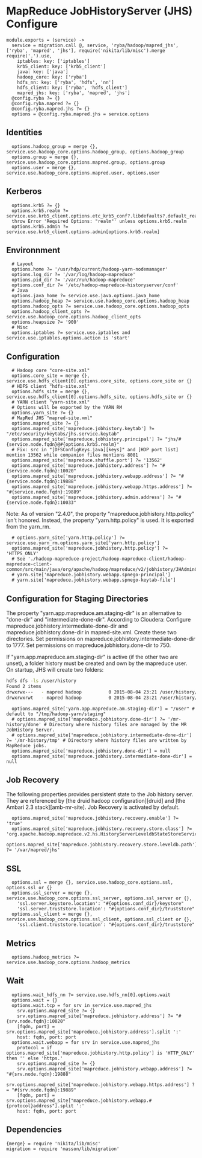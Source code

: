 
# MapReduce JobHistoryServer (JHS) Configure

    module.exports = (service) ->
      service = migration.call @, service, 'ryba/hadoop/mapred_jhs', ['ryba', 'mapred', 'jhs'], require('nikita/lib/misc').merge require('.').use,
        iptables: key: ['iptables']
        krb5_client: key: ['krb5_client']
        java: key: ['java']
        hadoop_core: key: ['ryba']
        hdfs_nn: key: ['ryba', 'hdfs', 'nn']
        hdfs_client: key: ['ryba', 'hdfs_client']
        mapred_jhs: key: ['ryba', 'mapred', 'jhs']
      @config.ryba ?= {}
      @config.ryba.mapred ?= {}
      @config.ryba.mapred.jhs ?= {}
      options = @config.ryba.mapred.jhs = service.options

## Identities

      options.hadoop_group = merge {}, service.use.hadoop_core.options.hadoop_group, options.hadoop_group
      options.group = merge {}, service.use.hadoop_core.options.mapred.group, options.group
      options.user = merge {}, service.use.hadoop_core.options.mapred.user, options.user

## Kerberos

      options.krb5 ?= {}
      options.krb5.realm ?= service.use.krb5_client.options.etc_krb5_conf?.libdefaults?.default_realm
      throw Error 'Required Options: "realm"' unless options.krb5.realm
      options.krb5.admin ?= service.use.krb5_client.options.admin[options.krb5.realm]

## Environnment

      # Layout
      options.home ?= '/usr/hdp/current/hadoop-yarn-nodemanager'
      options.log_dir ?= '/var/log/hadoop-mapreduce'
      options.pid_dir ?= '/var/run/hadoop-mapreduce'
      options.conf_dir ?= '/etc/hadoop-mapreduce-historyserver/conf'
      # Java
      options.java_home ?= service.use.java.options.java_home
      options.hadoop_heap ?= service.use.hadoop_core.options.hadoop_heap
      options.hadoop_opts ?= service.use.hadoop_core.options.hadoop_opts
      options.hadoop_client_opts ?= service.use.hadoop_core.options.hadoop_client_opts
      options.heapsize ?= '900'
      # Misc
      options.iptables ?= service.use.iptables and service.use.iptables.options.action is 'start'

## Configuration

      # Hadoop core "core-site.xml"
      options.core_site = merge {}, service.use.hdfs_client[0].options.core_site, options.core_site or {}
      # HDFS client "hdfs-site.xml"
      options.hdfs_site = merge {}, service.use.hdfs_client[0].options.hdfs_site, options.hdfs_site or {}
      # YARN client "yarn-site.xml"
      # Options will be exported by the YARN RM
      options.yarn_site ?= {}
      # MapRed JHS "mapred-site.xml"
      options.mapred_site ?= {}
      options.mapred_site['mapreduce.jobhistory.keytab'] ?= "/etc/security/keytabs/jhs.service.keytab"
      options.mapred_site['mapreduce.jobhistory.principal'] ?= "jhs/#{service.node.fqdn}@#{options.krb5.realm}"
      # Fix: src in "[DFSConfigKeys.java][keys]" and [HDP port list] mention 13562 while companion files mentions 8081
      options.mapred_site['mapreduce.shuffle.port'] ?= '13562'
      options.mapred_site['mapreduce.jobhistory.address'] ?= "#{service.node.fqdn}:10020"
      options.mapred_site['mapreduce.jobhistory.webapp.address'] ?= "#{service.node.fqdn}:19888"
      options.mapred_site['mapreduce.jobhistory.webapp.https.address'] ?= "#{service.node.fqdn}:19889"
      options.mapred_site['mapreduce.jobhistory.admin.address'] ?= "#{service.node.fqdn}:10033"

Note: As of version "2.4.0", the property "mapreduce.jobhistory.http.policy"
isn't honored. Instead, the property "yarn.http.policy" is used. It is exported 
from the yarn_rm.

      # options.yarn_site['yarn.http.policy'] ?= service.use.yarn_rm.options.yarn_site['yarn.http.policy']
      options.mapred_site['mapreduce.jobhistory.http.policy'] ?= 'HTTPS_ONLY'
      # See './hadoop-mapreduce-project/hadoop-mapreduce-client/hadoop-mapreduce-client-common/src/main/java/org/apache/hadoop/mapreduce/v2/jobhistory/JHAdminConfig.java#158'
      # yarn.site['mapreduce.jobhistory.webapp.spnego-principal']
      # yarn.site['mapreduce.jobhistory.webapp.spnego-keytab-file']

## Configuration for Staging Directories

The property "yarn.app.mapreduce.am.staging-dir" is an alternative to "done-dir"
and "intermediate-done-dir". According to Cloudera: Configure 
mapreduce.jobhistory.intermediate-done-dir and mapreduce.jobhistory.done-dir in
mapred-site.xml. Create these two directories. Set permissions on
mapreduce.jobhistory.intermediate-done-dir to 1777. Set permissions on
mapreduce.jobhistory.done-dir to 750.

If "yarn.app.mapreduce.am.staging-dir" is active (if the other two are unset),
a folder history must be created and own by the mapreduce user. On startup, JHS
will create two folders:

```bash
hdfs dfs -ls /user/history
Found 2 items
drwxrwx---   - mapred hadoop          0 2015-08-04 23:21 /user/history/done
drwxrwxrwt   - mapred hadoop          0 2015-08-04 23:21 /user/history/done_intermediate
```

      options.mapred_site['yarn.app.mapreduce.am.staging-dir'] = "/user" # default to "/tmp/hadoop-yarn/staging"
      # options.mapred_site['mapreduce.jobhistory.done-dir'] ?= '/mr-history/done' # Directory where history files are managed by the MR JobHistory Server.
      # options.mapred_site['mapreduce.jobhistory.intermediate-done-dir'] ?= '/mr-history/tmp' # Directory where history files are written by MapReduce jobs.
      options.mapred_site['mapreduce.jobhistory.done-dir'] = null
      options.mapred_site['mapreduce.jobhistory.intermediate-done-dir'] = null

## Job Recovery

The following properties provides persistent state to the Job history server.
They are referenced by [the druid hadoop configuration][druid] and
[the Ambari 2.3 stack][amb-mr-site]. Job Recovery is activated by default.   

      options.mapred_site['mapreduce.jobhistory.recovery.enable'] ?= 'true'
      options.mapred_site['mapreduce.jobhistory.recovery.store.class'] ?= 'org.apache.hadoop.mapreduce.v2.hs.HistoryServerLeveldbStateStoreService'
      options.mapred_site['mapreduce.jobhistory.recovery.store.leveldb.path'] ?= '/var/mapred/jhs'

## SSL

      options.ssl = merge {}, service.use.hadoop_core.options.ssl, options.ssl or {}
      options.ssl_server = merge {}, service.use.hadoop_core.options.ssl_server, options.ssl_server or {},
        'ssl.server.keystore.location': "#{options.conf_dir}/keystore"
        'ssl.server.truststore.location': "#{options.conf_dir}/truststore"
      options.ssl_client = merge {}, service.use.hadoop_core.options.ssl_client, options.ssl_client or {},
        'ssl.client.truststore.location': "#{options.conf_dir}/truststore"

## Metrics

      options.hadoop_metrics ?= service.use.hadoop_core.options.hadoop_metrics

## Wait

      options.wait_hdfs_nn ?= service.use.hdfs_nn[0].options.wait
      options.wait = {}
      options.wait.tcp = for srv in service.use.mapred_jhs
        srv.options.mapred_site ?= {}
        srv.options.mapred_site['mapreduce.jobhistory.address'] ?= "#{srv.node.fqdn}:10020"
        [fqdn, port] = srv.options.mapred_site['mapreduce.jobhistory.address'].split ':'
        host: fqdn, port: port
      options.wait.webapp = for srv in service.use.mapred_jhs
        protocol = if options.mapred_site['mapreduce.jobhistory.http.policy'] is 'HTTP_ONLY' then '' else 'https.'
        srv.options.mapred_site ?= {}
        srv.options.mapred_site['mapreduce.jobhistory.webapp.address'] ?= "#{srv.node.fqdn}:19888"
        srv.options.mapred_site['mapreduce.jobhistory.webapp.https.address'] ?= "#{srv.node.fqdn}:19889"
        [fqdn, port] = srv.options.mapred_site["mapreduce.jobhistory.webapp.#{protocol}address"].split ':'
        host: fqdn, port: port

## Dependencies

    {merge} = require 'nikita/lib/misc'
    migration = require 'masson/lib/migration'
